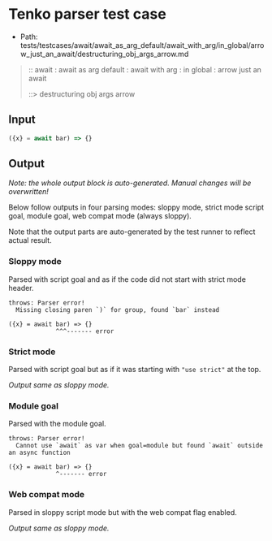 # Tenko parser test case

- Path: tests/testcases/await/await_as_arg_default/await_with_arg/in_global/arrow_just_an_await/destructuring_obj_args_arrow.md

> :: await : await as arg default : await with arg : in global : arrow just an await
>
> ::> destructuring obj args arrow

## Input

`````js
({x} = await bar) => {}
`````

## Output

_Note: the whole output block is auto-generated. Manual changes will be overwritten!_

Below follow outputs in four parsing modes: sloppy mode, strict mode script goal, module goal, web compat mode (always sloppy).

Note that the output parts are auto-generated by the test runner to reflect actual result.

### Sloppy mode

Parsed with script goal and as if the code did not start with strict mode header.

`````
throws: Parser error!
  Missing closing paren `)` for group, found `bar` instead

({x} = await bar) => {}
             ^^^------- error
`````

### Strict mode

Parsed with script goal but as if it was starting with `"use strict"` at the top.

_Output same as sloppy mode._

### Module goal

Parsed with the module goal.

`````
throws: Parser error!
  Cannot use `await` as var when goal=module but found `await` outside an async function

({x} = await bar) => {}
             ^------- error
`````


### Web compat mode

Parsed in sloppy script mode but with the web compat flag enabled.

_Output same as sloppy mode._
